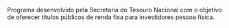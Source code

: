 Programa desenvolvido pela Secretaria do Tesouro Nacional com o objetivo de oferecer títulos públicos de renda fixa para investidores pessoa física.
